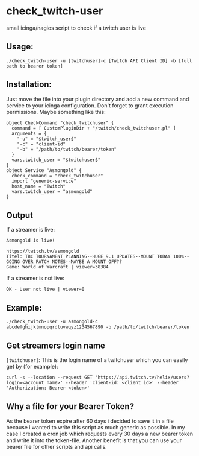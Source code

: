 # check_twitch-user
small icinga/nagios script to check if a twitch user is live

## Usage: 

```./check_twitch-user -u [twitchuser]-c [Twitch API Client ID] -b [full path to bearer token]```

## Installation:
Just move the file into your plugin directory and add a new command and service to your icinga configuration. Don't forget to grant execution permissions. 
Maybe something like this: 
```
object CheckCommand "check_twitchuser" {
  command = [ CustomPluginDir + "/twitch/check_twitchuser.pl" ]
  arguments = {
    "-u" = "$twitch_user$"
    "-c" = "client-id"
    "-b" = "/path/to/twitch/bearer/token"
  }
  vars.twitch_user = "$twitchuser$"
}
object Service "Asmongold" {
  check_command = "check_twitchuser"
  import "generic-service"
  host_name = "Twitch"
  vars.twitch_user = "asmongold"
}
```

## Output
If a streamer is live: 
```
Asmongold is live!

https://twitch.tv/asmongold
Titel: TBC TOURNAMENT PLANNING--HUGE 9.1 UPDATES--MOUNT TODAY 100%--GOING OVER PATCH NOTES--MAYBE A MOUNT OFF??
Game: World of Warcraft | viewer=38384
```
If a streamer is not live: 
```
OK - User not live | viewer=0
```

## Example:

```./check_twitch-user -u asmongold-c abcdefghijklmnopqrdtuvwqyz1234567890 -b /path/to/twitch/bearer/token```

## Get streamers login name
```[twitchuser]```:
This is the login name of a twitchuser which you can easily get by (for example): 

```
curl -s --location --request GET 'https://api.twitch.tv/helix/users?login=<account name>' --header 'client-id: <client id>' --header 'Authorization: Bearer <token>'
```

## Why a file for your Bearer Token? 
As the bearer token expire after 60 days i decided to save it in a file because i wanted to write this script as much generic as possible. 
In my case I created a cron job which requests every 30 days a new bearer token and write it into the token-file. Another benefit is that you can use your bearer file for other scripts and api calls. 


